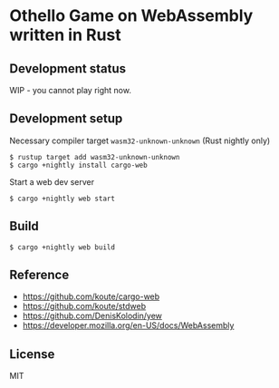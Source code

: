# Othello Game on WebAssembly written in Rust

## Development status

WIP - you cannot play right now.


## Development setup

Necessary compiler target `wasm32-unknown-unknown` (Rust nightly only)

```
$ rustup target add wasm32-unknown-unknown
$ cargo +nightly install cargo-web
```

Start a web dev server

```
$ cargo +nightly web start
```

## Build

```
$ cargo +nightly web build
```

## Reference
* https://github.com/koute/cargo-web
* https://github.com/koute/stdweb
* https://github.com/DenisKolodin/yew
* https://developer.mozilla.org/en-US/docs/WebAssembly

## License

MIT

